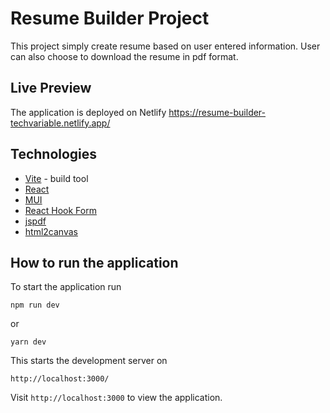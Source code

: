 # Resume Builder Project

This project simply create resume based on user entered information. User can also choose to download the resume in pdf format.

## Live Preview

The application is deployed on Netlify
 https://resume-builder-techvariable.netlify.app/


## Technologies

 - [Vite](https://vitejs.dev/) - build tool
 - [React](https://reactjs.org/)
 - [MUI](https://mui.com/)
 -  [React Hook Form](https://react-hook-form.com/) 
 - [jspdf](http://raw.githack.com/MrRio/jsPDF/master/docs/)
 - [html2canvas](https://html2canvas.hertzen.com/)

##  How to run the application

To start the application run

    npm run dev
or 

    yarn dev

This starts the development server on

    http://localhost:3000/
Visit `http://localhost:3000` to view the application.
